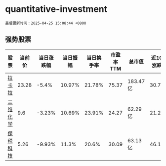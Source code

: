 # quantitative-investment

`最后更新时间：2025-04-25 15:08:44 +0800`

## 强势股票

|股票|当前价|当日涨跌幅|当日振幅|当日换手率|市盈率TTM|总市值|近10日涨跌幅|
|----|----|----|----|----|----|----|----|
|[拉卡拉](https://xueqiu.com/S/SZ300773)|23.28|-5.4%|10.97%|21.78%|75.37|183.47亿|30.79%|
|[三维化学](https://xueqiu.com/S/SZ002469)|9.6|-3.23%|10.69%|23.91%|24.27|62.29亿|21.21%|
|[保税科技](https://xueqiu.com/S/SH600794)|5.26|-9.93%|11.3%|20.6%|30.09|63.13亿|46.11%|
